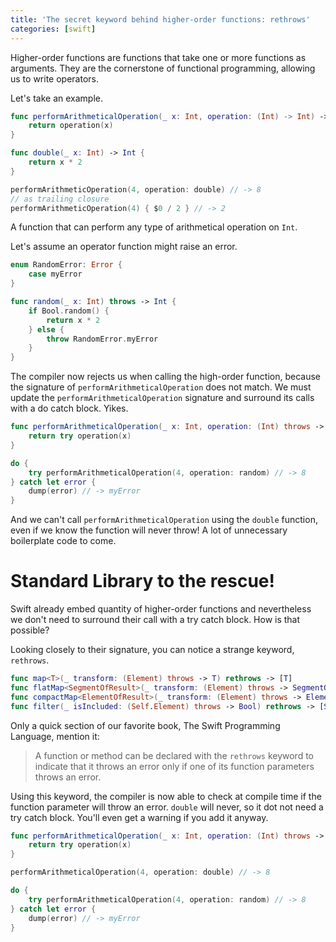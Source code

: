 ```yaml
---
title: 'The secret keyword behind higher-order functions: rethrows'
categories: [swift]
---
```


Higher-order functions are functions that take one or more functions as arguments. They are the cornerstone of functional programming, allowing us to write operators. 

Let's take an example.

```swift
func performArithmeticalOperation(_ x: Int, operation: (Int) -> Int) -> Int {
    return operation(x)
}

func double(_ x: Int) -> Int {
    return x * 2
}

performArithmeticOperation(4, operation: double) // -> 8
// as trailing closure
performArithmeticOperation(4) { $0 / 2 } // -> 2
```

A function that can perform any type of arithmetical operation on `Int`. 

Let's assume an operator function might raise an error. 

```swift
enum RandomError: Error {
    case myError
}

func random(_ x: Int) throws -> Int {
    if Bool.random() {
        return x * 2
    } else {
        throw RandomError.myError
    }
}
```

The compiler now rejects us when calling the high-order function, because the signature of `performArithmeticalOperation` does not match. We must update the `performArithmeticalOperation` signature and surround its calls with a do catch block. Yikes.

```swift
func performArithmeticalOperation(_ x: Int, operation: (Int) throws -> Int) throws -> Int {
    return try operation(x)
}

do {
    try performArithmeticalOperation(4, operation: random) // -> 8
} catch let error {
    dump(error) // -> myError
}
```

And we can't call `performArithmeticalOperation` using the `double` function, even if we know the function will never throw! A lot of unnecessary boilerplate code to come.

# Standard Library to the rescue!

Swift already embed quantity of higher-order functions and nevertheless we don't need to surround their call with a try catch block. How is that possible?

Looking closely to their signature, you can notice a strange keyword, `rethrows`.

```swift
func map<T>(_ transform: (Element) throws -> T) rethrows -> [T] 
func flatMap<SegmentOfResult>(_ transform: (Element) throws -> SegmentOfResult) rethrows -> [SegmentOfResult.Element] where SegmentOfResult : Sequence 
func compactMap<ElementOfResult>(_ transform: (Element) throws -> ElementOfResult?) rethrows -> [ElementOfResult] 
func filter(_ isIncluded: (Self.Element) throws -> Bool) rethrows -> [Self.Element] 
```

Only a quick section of our favorite book, The Swift Programming Language, mention it:

> A function or method can be declared with the `rethrows` keyword to indicate that it throws an error only if one of its function parameters throws an error.

Using this keyword, the compiler is now able to check at compile time if the function parameter will throw an error. `double` will never, so it dot not need a try catch block. You'll even get a warning if you add it anyway.

```swift
func performArithmeticalOperation(_ x: Int, operation: (Int) throws -> Int) throws -> Int {
    return try operation(x)
}

performArithmeticalOperation(4, operation: double) // -> 8

do {
    try performArithmeticalOperation(4, operation: random) // -> 8
} catch let error {
    dump(error) // -> myError
}
```